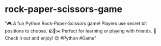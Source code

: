 # rock-paper-scissors-game
"🎮 A fun Python Rock-Paper-Scissors game! Players use secret bit positions to choose. 🪨📄✂️ Perfect for learning or playing with friends. 🚀 Check it out and enjoy! 😊 #Python #Game"

